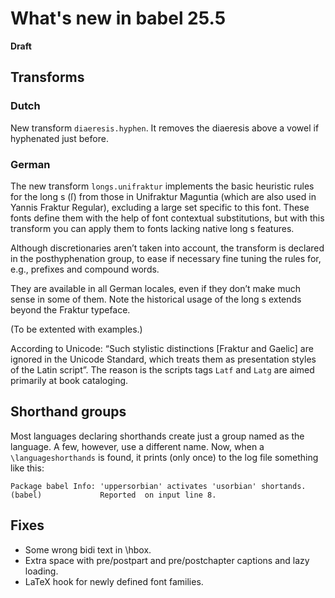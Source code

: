 # What's new in babel 25.5

**Draft** 

## Transforms

### Dutch ###

New transform `diaeresis.hyphen`. It removes the diaeresis above a
vowel if hyphenated just before.
  
### German ###

The new transform `longs.unifraktur` implements the basic heuristic
rules for the long s (ſ) from those in Unifraktur Maguntia (which are
also used in Yannis Fraktur Regular), excluding a large set specific to
this font. These fonts define them with the help of font contextual
substitutions, but with this transform you can apply them to fonts
lacking native long s features.

Although discretionaries aren’t taken into account, the transform is
declared in the posthyphenation group, to ease if necessary fine tuning
the rules for, e.g., prefixes and compound words.

They are available in all German locales, even if they don’t make much
sense in some of them. Note the historical usage of the long s extends
beyond the Fraktur typeface.

(To be extented with examples.)

According to Unicode: “Such stylistic distinctions [Fraktur and Gaelic]
are ignored in the Unicode Standard, which treats them as presentation
styles of the Latin script”. The reason is the scripts tags `Latf` and
`Latg` are aimed primarily at book cataloging. 

## Shorthand groups

Most languages declaring shorthands create just a group named as the
language. A few, however, use a different name. Now, when a
`\languageshorthands` is found, it prints (only once) to the log file
something like this:
```
Package babel Info: 'uppersorbian' activates 'usorbian' shortands.
(babel)             Reported  on input line 8.
```

## Fixes

* Some wrong bidi text in \hbox.
* Extra space with pre/postpart and pre/postchapter captions and lazy loading. 
* LaTeX hook for newly defined font families.